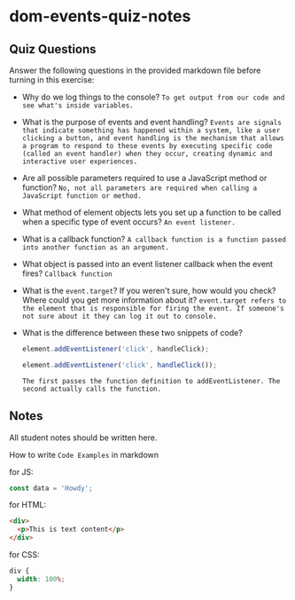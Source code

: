 # dom-events-quiz-notes

## Quiz Questions

Answer the following questions in the provided markdown file before turning in this exercise:

- Why do we log things to the console?
  `To get output from our code and see what's inside variables.`

- What is the purpose of events and event handling?
  `Events are signals that indicate something has happened within a system, like a user clicking a button, and event handling is the mechanism that allows a program to respond to these events by executing specific code (called an event handler) when they occur, creating dynamic and interactive user experiences.`

- Are all possible parameters required to use a JavaScript method or function?
  `No, not all parameters are required when calling a JavaScript function or method.`

- What method of element objects lets you set up a function to be called when a specific type of event occurs?
  `An event listener.`

- What is a callback function?
  `A callback function is a function passed into another function as an argument.`

- What object is passed into an event listener callback when the event fires?
  `Callback function`

- What is the `event.target`? If you weren't sure, how would you check? Where could you get more information about it?
  `event.target refers to the element that is responsible for firing the event. If someone's not sure about it they can log it out to console.`

- What is the difference between these two snippets of code?
  ```js
  element.addEventListener('click', handleClick);
  ```
  ```js
  element.addEventListener('click', handleClick());
  ```
  `The first passes the function definition to addEventListener. The second actually calls the function.`

## Notes

All student notes should be written here.

How to write `Code Examples` in markdown

for JS:

```javascript
const data = 'Howdy';
```

for HTML:

```html
<div>
  <p>This is text content</p>
</div>
```

for CSS:

```css
div {
  width: 100%;
}
```
